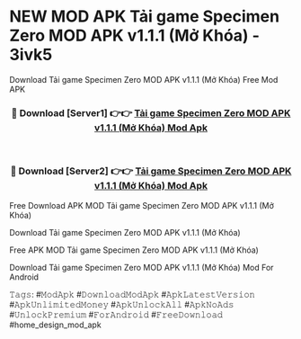 # NEW MOD APK Tải game Specimen Zero MOD APK v1.1.1 (Mở Khóa) - 3ivk5
Download Tải game Specimen Zero MOD APK v1.1.1 (Mở Khóa) Free Mod APK

<div align="center">
<h3>🔴 Download [Server1] 👉👉 <a href="https://apk-comot.site?title=Tải_game_Specimen_Zero_MOD_APK_v1.1.1_(Mở_Khóa)">Tải game Specimen Zero MOD APK v1.1.1 (Mở Khóa) Mod Apk</a></h3><br>

<h3>🔴 Download [Server2] 👉👉 <a href="https://apk-comot.site?title=Tải_game_Specimen_Zero_MOD_APK_v1.1.1_(Mở_Khóa)">Tải game Specimen Zero MOD APK v1.1.1 (Mở Khóa) Mod Apk</a></h3>
</div>


Free Download APK MOD Tải game Specimen Zero MOD APK v1.1.1 (Mở Khóa)

Download Tải game Specimen Zero MOD APK v1.1.1 (Mở Khóa) 

Free APK MOD Tải game Specimen Zero MOD APK v1.1.1 (Mở Khóa) 

Download Tải game Specimen Zero MOD APK v1.1.1 (Mở Khóa) Mod For Android

𝚃𝚊𝚐𝚜: #𝙼𝚘𝚍𝙰𝚙𝚔 #𝙳𝚘𝚠𝚗𝚕𝚘𝚊𝚍𝙼𝚘𝚍𝙰𝚙𝚔 #𝙰𝚙𝚔𝙻𝚊𝚝𝚎𝚜𝚝𝚅𝚎𝚛𝚜𝚒𝚘𝚗 #𝙰𝚙𝚔𝚄𝚗𝚕𝚒𝚖𝚒𝚝𝚎𝚍𝙼𝚘𝚗𝚎𝚢 #𝙰𝚙𝚔𝚄𝚗𝚕𝚘𝚌𝚔𝙰𝚕𝚕 #𝙰𝚙𝚔𝙽𝚘𝙰𝚍𝚜 #𝚄𝚗𝚕𝚘𝚌𝚔𝙿𝚛𝚎𝚖𝚒𝚞𝚖 #𝙵𝚘𝚛𝙰𝚗𝚍𝚛𝚘𝚒𝚍 #𝙵𝚛𝚎𝚎𝙳𝚘𝚠𝚗𝚕𝚘𝚊𝚍 #home_design_mod_apk